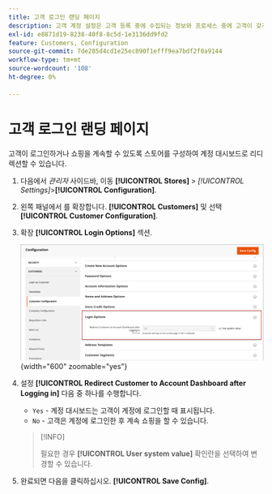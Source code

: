 ```yaml
---
title: 고객 로그인 랜딩 페이지
description: 고객 계정 설정은 고객 등록 중에 수집되는 정보와 프로세스 중에 고객이 갖게 되는 경험을 결정합니다.
exl-id: e8871d19-8238-40f8-8c5d-1e3136dd9fd2
feature: Customers, Configuration
source-git-commit: 7de285d4cd1e25ec890f1efff9ea7bdf2f0a9144
workflow-type: tm+mt
source-wordcount: '108'
ht-degree: 0%

---
```


# 고객 로그인 랜딩 페이지

고객이 로그인하거나 쇼핑을 계속할 수 있도록 스토어를 구성하여 계정 대시보드로 리디렉션할 수 있습니다.

1. 다음에서 _관리자_ 사이드바, 이동 **[!UICONTROL Stores]** > _[!UICONTROL Settings]_>**[!UICONTROL Configuration]**.

1. 왼쪽 패널에서 를 확장합니다. **[!UICONTROL Customers]** 및 선택 **[!UICONTROL Customer Configuration]**.

1. 확장 **[!UICONTROL Login Options]** 섹션.

   ![로그인 옵션](assets/customer-configuration-login-options.png){width="600" zoomable="yes"}

1. 설정 **[!UICONTROL Redirect Customer to Account Dashboard after Logging in]** 다음 중 하나를 수행합니다.

   - `Yes` - 계정 대시보드는 고객이 계정에 로그인할 때 표시됩니다.
   - `No` - 고객은 계정에 로그인한 후 계속 쇼핑을 할 수 있습니다.

   >[!INFO]
   >
   >필요한 경우 **[!UICONTROL User system value]** 확인란을 선택하여 변경할 수 있습니다.

1. 완료되면 다음을 클릭하십시오. **[!UICONTROL Save Config]**.
